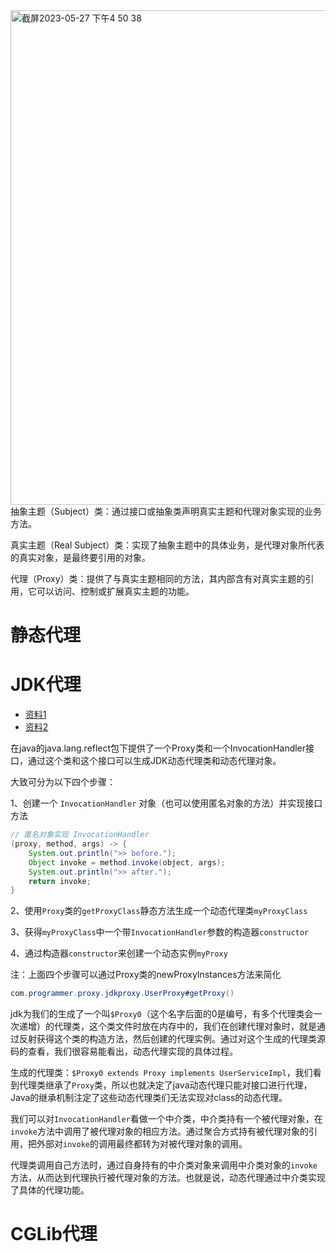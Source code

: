 <img width="791" alt="截屏2023-05-27 下午4 50 38" src="https://github.com/ProgrammerGoGo/java-learn/assets/98639494/cdf43325-a559-47fe-b471-5dd8e1a55fb2">
抽象主题（Subject）类：通过接口或抽象类声明真实主题和代理对象实现的业务方法。

真实主题（Real Subject）类：实现了抽象主题中的具体业务，是代理对象所代表的真实对象，是最终要引用的对象。

代理（Proxy）类：提供了与真实主题相同的方法，其内部含有对真实主题的引用，它可以访问、控制或扩展真实主题的功能。

# 静态代理

# JDK代理

* [资料1](https://pdai.tech/md/spring/spring-x-framework-aop-source-4.html#%E4%BB%80%E4%B9%88%E6%98%AFjdk%E4%BB%A3%E7%90%86)
* [资料2](https://www.cnblogs.com/gonjan-blog/p/6685611.html)

在java的java.lang.reflect包下提供了一个Proxy类和一个InvocationHandler接口，通过这个类和这个接口可以生成JDK动态代理类和动态代理对象。

大致可分为以下四个步骤：

1、创建一个 `InvocationHandler` 对象（也可以使用匿名对象的方法）并实现接口方法
```java
// 匿名对象实现 InvocationHandler
(proxy, method, args) -> {
    System.out.println(">> before.");
    Object invoke = method.invoke(object, args);
    System.out.println(">> after.");
    return invoke;
}
```
2、使用`Proxy`类的`getProxyClass`静态方法生成一个动态代理类`myProxyClass`

3、获得`myProxyClass`中一个带`InvocationHandler`参数的构造器`constructor`

4、通过构造器`constructor`来创建一个动态实例`myProxy`

注：上面四个步骤可以通过Proxy类的newProxyInstances方法来简化
```java
com.programmer.proxy.jdkproxy.UserProxy#getProxy()
```

jdk为我们的生成了一个叫`$Proxy0`（这个名字后面的0是编号，有多个代理类会一次递增）的代理类，这个类文件时放在内存中的，我们在创建代理对象时，就是通过反射获得这个类的构造方法，然后创建的代理实例。通过对这个生成的代理类源码的查看，我们很容易能看出，动态代理实现的具体过程。

生成的代理类：`$Proxy0 extends Proxy implements UserServiceImpl`，我们看到代理类继承了`Proxy`类，所以也就决定了java动态代理只能对接口进行代理，Java的继承机制注定了这些动态代理类们无法实现对class的动态代理。

我们可以对`InvocationHandler`看做一个中介类，中介类持有一个被代理对象，在`invoke`方法中调用了被代理对象的相应方法。通过聚合方式持有被代理对象的引用，把外部对`invoke`的调用最终都转为对被代理对象的调用。

代理类调用自己方法时，通过自身持有的中介类对象来调用中介类对象的`invoke`方法，从而达到代理执行被代理对象的方法。也就是说，动态代理通过中介类实现了具体的代理功能。

# CGLib代理


